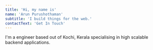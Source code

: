 ```yaml
---
title: 'Hi, my name is'
name: 'Arun Purushothaman'
subtitle: 'I build things for the web.'
contactText: 'Get In Touch'
---
```


I'm a engineer based out of Kochi, Kerala specialising in high scalable backend applications.
